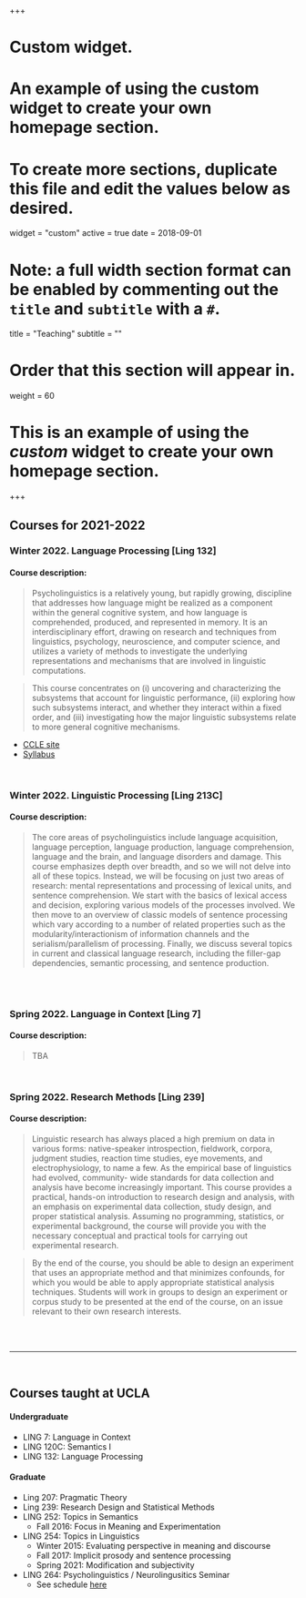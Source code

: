+++
# Custom widget.
# An example of using the custom widget to create your own homepage section.
# To create more sections, duplicate this file and edit the values below as desired.
widget = "custom"
active = true
date = 2018-09-01

# Note: a full width section format can be enabled by commenting out the `title` and `subtitle` with a `#`.
title = "Teaching"
subtitle = ""

# Order that this section will appear in.
weight = 60

# This is an example of using the *custom* widget to create your own homepage section.

+++
## Courses for 2021-2022

###  Winter 2022. Language Processing [Ling 132]

#### Course description:
> Psycholinguistics is a relatively young, but rapidly growing, discipline that addresses how language might be realized as a component within the general cognitive system, and how language is comprehended, produced, and represented in memory. It is an interdisciplinary effort, drawing on research and techniques from linguistics, psychology, neuroscience, and computer science, and utilizes a variety of methods to investigate the underlying representations and mechanisms that are involved in linguistic computations.

> This course concentrates on (i) uncovering and characterizing the subsystems that account for linguistic performance, (ii) exploring how such subsystems interact, and whether they interact within a fixed order, and (iii) investigating how the major linguistic subsystems relate to more general cognitive mechanisms.

- [CCLE site](https://ccle.ucla.edu/course/view/19F-LING132-1)
- [Syllabus](https://ccle.ucla.edu/pluginfile.php/2943309/local_ucla_syllabus/syllabus/61509/LING132_Syllabus_F19%20(Last%20modified%2019-09-17--21-21).pdf)


<br>

###   Winter 2022. Linguistic Processing [Ling 213C]

#### Course description:
> The core areas of psycholinguistics include language acquisition, language perception, language production, language comprehension, language and the brain, and language disorders and damage. This course emphasizes depth over breadth, and so we will not delve into all of these topics. Instead, we will be focusing on just two areas of research: mental representations and processing of lexical units, and sentence comprehension. We start with the basics of lexical access and decision, exploring various models of the processes involved. We then move to an overview of classic models of sentence processing which vary according to a number of related properties such as the modularity/interactionism of information channels and the serialism/parallelism of processing. Finally, we discuss several topics in current and classical language research, including the filler-gap dependencies, semantic processing, and sentence production.


<br><br>


###  Spring 2022. Language in Context [Ling 7]

#### Course description:
> TBA



<br>

###   Spring 2022. Research Methods [Ling 239]

#### Course description:
> Linguistic research has always placed a high premium on data in various forms: native-speaker introspection, fieldwork, corpora, judgment studies, reaction time studies, eye movements, and electrophysiology, to name a few. As the empirical base of linguistics had evolved, community- wide standards for data collection and analysis have become increasingly important. This course provides a practical, hands-on introduction to research design and analysis, with an emphasis on experimental data collection, study design, and proper statistical analysis. Assuming no programming, statistics, or experimental background, the course will provide you with the necessary conceptual and practical tools for carrying out experimental research.

> By the end of the course, you should be able to design an experiment that uses an appropriate method and that minimizes confounds, for which you would be able to apply appropriate statistical analysis techniques. Students will work in groups to design an experiment or corpus study to be presented at the end of the course, on an issue relevant to their own research interests.


<br><br>


***
<br>


## Courses taught at UCLA

#### Undergraduate
- LING 7: Language in Context
- LING 120C: Semantics I
- LING 132: Language Processing

#### Graduate
- Ling 207: Pragmatic Theory
- Ling 239: Research Design and Statistical Methods
- LING 252: Topics in Semantics
  - Fall 2016: Focus in Meaning and Experimentation
- LING 254: Topics in Linguistics
  - Winter 2015: Evaluating perspective in meaning and discourse
  - Fall 2017: Implicit prosody and sentence processing
  - Spring 2021: Modification and subjectivity
- LING 264: Psycholinguistics / Neurolingusitics Seminar
  - See schedule [here](https://linguistics.ucla.edu/psy-sem-schedule/)
